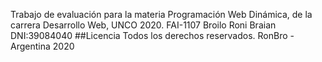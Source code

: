 Trabajo de evaluación para la materia Programación Web Dinámica, de la carrera Desarrollo Web, UNCO 2020.
FAI-1107
Broilo Roni Braian
DNI:39084040
##Licencia
Todos los derechos reservados. RonBro - Argentina 2020
